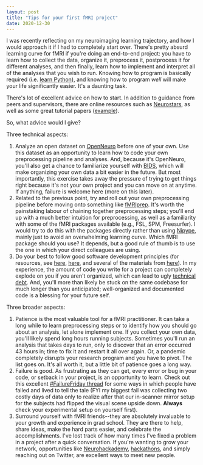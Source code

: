 ```yaml
---
layout: post
title: "Tips for your first fMRI project"
date: 2020-12-30
---
```


I was recently reflecting on my neuroimaging learning trajectory, and how I would approach it if I had to completely start over. There's pretty absurd learning curve for fMRI if you're doing an end-to-end project: you have to learn how to collect the data, organize it, preprocess it, postprocess it for different analyses, and then finally, learn how to implement and interpret all of the analyses that you wish to run. Knowing how to program is basically required (i.e. [learn Python](https://danjgale.github.io/blog/2019/python-for-fmri-1/)), and knowing how to program *well* will make your life significantly easier. It's a daunting task. 

There's lot of excellent advice on how to start. In addition to guidance from peers and supervisors, there are online resources such as [Neurostars](https://neurostars.org/), as well as some great tutorial papers ([example](https://www.frontiersin.org/articles/10.3389/fnins.2016.00515/full)). 

So, what advice would I give?

Three technical aspects:
1. Analyze an open dataset on [OpenNeuro](https://openneuro.org/) before one of your own. Use this dataset as an opportunity to learn how to code your own preprocessing pipeline and analyses. And, because it's OpenNeuro, you'll also get a chance to familiarize yourself with [BIDS](https://bids.neuroimaging.io/), which will make organizing your own data a bit easier in the future. But most importantly, this exercise takes away the pressure of trying to get things right because it's not your own project and you can move on at anytime. If anything, failure is welcome here (more on this later). 
2. Related to the previous point, try and roll out your own preprocessing pipeline before moving onto something like [fMRIprep](https://fmriprep.org/en/stable/). It's worth the painstaking labour of chaining together preprocessing steps; you'll end up with a much better intuition for preprocessing, as well as a familiarity with some of the fMRI packages available (e.g., FSL, SPM, Freesurfer). I would try to do this with the packages directly rather than using [Nipype](https://nipype.readthedocs.io/en/latest/index.html), mainly just to avoid an overwhelming learning curve. Which fMRI package should you use? It depends, but a good rule of thumb is to use the one in which your direct colleagues are using. 
3. Do your best to follow good software development principles (for resources, see [here](https://journals.plos.org/plosbiology/article?id=10.1371/journal.pbio.1001745), [here](https://journals.plos.org/ploscompbiol/article?id=10.1371/journal.pcbi.1005510), and several of the materials from [here](https://neurohackademy.org/)). In my experience, the amount of code you write for a project can completely explode on you if you aren't organized, which can lead to ugly [technical debt](https://hackernoon.com/there-are-3-main-types-of-technical-debt-heres-how-to-manage-them-4a3328a4c50c). And, you'll more than likely be stuck on the same codebase for much longer than you anticipated; well-organized and documented code is a blessing for your future self. 

Three broader aspects:
1. Patience is the most valuable tool for a fMRI practitioner. It can take a long while to learn preprocessing steps or to identify how you should go about an analysis, let alone implement one. If you collect your own data, you'll likely spend long hours running subjects. Sometimes you'll run an analysis that takes days to run, only to discover that an error occurred 43 hours in; time to fix it and restart it all over again. Or, a pandemic completely disrupts your research program and you have to pivot. The list goes on. It's all worth it, but a little bit of patience goes a long way. 
2.  Failure is good. As frustrating as they can get, every error or bug in your code, or setback in your project, is an opportunity to learn. Check out this excellent [#FailureFriday thread](https://twitter.com/ElDuvelle/status/1332340750177210370) for some ways in which people have failed and lived to tell the tale (FYI my biggest fail was collecting two costly days of data only to realize after that our in-scanner mirror setup for the subjects had flipped the visual scene upside down. **Always** check your experimental setup on yourself first). 
3. Surround yourself with fMRI friends--they are absolutely invaluable to your growth and experience in grad school. They are there to help, share ideas, make the hard parts easier, and celebrate the accomplishments. I've lost track of how many times I've fixed a problem in a project after a quick conversation. If you're wanting to grow your network, opportunities like [Neurohackademy](https://neurohackademy.org/), [hackathons](https://brainhack.org/), and simply reaching out on Twitter, are excellent ways to meet new people.  